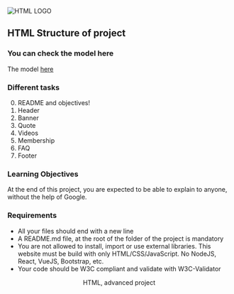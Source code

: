 ![HTML LOGO](https://www.w3.org/html/logo/downloads/HTML5_Logo_256.png)

## HTML Structure of project

### You can check the model here 

The model [here](https://intranet.hbtn.io/rltoken/lhaBvvfXnyGKs9bRxokWtQ)


### Different tasks

0. README and objectives!
1. Header
2. Banner
3. Quote
4. Videos
5. Membership
6. FAQ
7. Footer


### Learning Objectives

At the end of this project, you are expected to be able to explain to anyone, without the help of Google.

### Requirements

- All your files should end with a new line
- A README.md file, at the root of the folder of the project is mandatory
- You are not allowed to install, import or use external libraries. This website must be build with only HTML/CSS/JavaScript. No NodeJS, React, VueJS, Bootstrap, etc.
- Your code should be W3C compliant and validate with W3C-Validator


<p align="center">HTML, advanced project</p>
